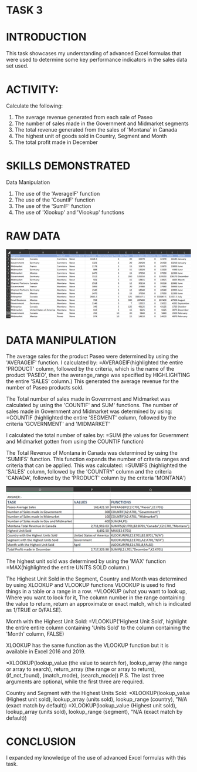 # TASK 3

# INTRODUCTION

This task showcases my understanding of advanced Excel formulas that were used to determine some key performance indicators in the sales data set used.

# ACTIVITY:
Calculate the following:
1. The average revenue generated from each sale of Paseo
2. The number of sales made in the Government and Midmarket segments
3. The total revenue generated from the sales of 'Montana' in Canada
4. The highest unit of goods sold in Country, Segment and Month 
5. The total profit made in December

# SKILLS DEMONSTRATED

Data Manipulation
1. The use of the 'AverageIF' function
2. The use of the 'CountIF' function
3. The use of the 'SumIF' function
4. The use of 'Xlookup' and 'Vlookup' functions

# RAW DATA

![EXCEL 3](https://github.com/SheyGreene/ANALYSIS-ON-SALES-DATA-II/blob/main/EXCEL%203.png)

# DATA MANIPULATION

The average sales for the product Paseo were determined by using the 'AVERAGEIF' function.
I calculated by:
=AVERAGEIF(highlighted the entire 'PRODUCT' column, followed by the criteria, which is the name of the product 'PASEO', then the averange_range was specified by HIGHLIGHTING the entire 'SALES' column.)
This generated the average revenue for the number of Paseo products sold.

The Total number of sales made in Government and Midmarket was calculated by using the 'COUNTIF' and SUM' functions.
The number of sales made in Government and Midmarket was determined by using:
=COUNTIF (highlighted the entire 'SEGMENT' column, followed by the criteria 'GOVERNMENT' and 'MIDMARKET'

I calculated the total number of sales by:
=SUM (the values for Government and Midmarket gotten from using the COUNTIF function)

The Total Revenue of Montana in Canada was determined by using the 'SUMIFS' function.
This function expands the number of criteria ranges and criteria that can be applied.
This was calculated:
=SUMIFS (highlighted the 'SALES' column, followed by the 'COUNTRY' column and the criteria 'CANADA', followed by the 'PRODUCT' column by the criteria 'MONTANA')

![EXCEL 3(1)](https://github.com/SheyGreene/ANALYSIS-ON-SALES-DATA-II/blob/main/EXCEL%203(1).png)

The highest unit sold was determined by using the 'MAX' function
=MAX(highlighted the entire UNITS SOLD column.)

The Highest Unit Sold in the Segment, Country and Month was determined by using XLOOKUP and VLOOKUP functions
VLOOKUP is used to find things in a table or a range in a row.
=VLOOKUP (what you want to look up, Where you want to look for it, The column number in the range containing the value to return, return an approximate or exact match, which is indicated as 1/TRUE or 0/FALSE).

Month with the Highest Unit Sold: =VLOOKUP('Highest Unit Sold', highlight the entire entire column containing 'Units Sold' to the column containing the 'Month' column, FALSE)

XLOOKUP has the same function as the VLOOKUP function but it is available in Excel 2016 and 2019.

=XLOOKUP(lookup_value (the value to search for), lookup_array (the range or array to search), return_array (the range or array to return), (if_not_found), (match_mode), (search_mode)) P.S. The last three arguments are optional, while the first three are required.

Country and Segment with the Highest Units Sold:
=XLOOKUP(lookup_value (Highest unit sold), lookup_array (units sold), lookup_range (country), "N/A (exact match by default))
=XLOOKUP(lookup_value (Highest unit sold), lookup_array (units sold), lookup_range (segment), "N/A (exact match by default))

# CONCLUSION
I expanded my knowledge of the use of advanced Excel formulas with this task.
